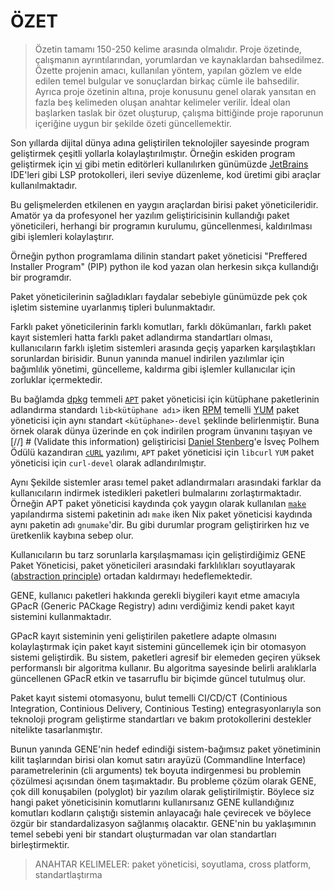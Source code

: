 # ÖZET

> Özetin tamamı 150-250 kelime arasında olmalıdır. Proje özetinde, çalışmanın ayrıntılarından, yorumlardan ve kaynaklardan bahsedilmez. Özette projenin amacı, kullanılan yöntem, yapılan gözlem ve elde edilen temel bulgular ve sonuçlardan birkaç cümle ile bahsedilir. Ayrıca proje özetinin altına, proje konusunu genel olarak yansıtan en fazla beş kelimeden oluşan anahtar kelimeler verilir. İdeal olan başlarken taslak bir özet oluşturup, çalışma bittiğinde proje raporunun içeriğine uygun bir şekilde özeti güncellemektir.

Son yıllarda dijital dünya adına geliştirilen teknolojiler sayesinde program geliştirmek
çeşitli yollarla kolaylaştırılmıştır. Örneğin eskiden program geliştirmek
için [vi](https://en.wikipedia.org/wiki/Vi_(text_editor)) gibi metin editörleri kullanılırken günümüzde
[JetBrains](https://www.jetbrains.com/) IDE'leri gibi LSP protokolleri,
ileri seviye düzenleme, kod üretimi gibi araçlar kullanılmaktadır.

Bu gelişmelerden etkilenen en yaygın araçlardan birisi paket yöneticileridir.
Amatör ya da profesyonel her yazılım geliştiricisinin kullandığı paket yöneticileri,
herhangi bir programın kurulumu, güncellenmesi, kaldırılması gibi işlemleri kolaylaştırır.

Örneğin python programlama dilinin standart paket yöneticisi "Preffered Installer Program" (PIP)
python ile kod yazan olan herkesin sıkça kullandığı bir programdır.

Paket yöneticilerinin sağladıkları faydalar sebebiyle günümüzde pek çok işletim sistemine uyarlanmış
tipleri bulunmaktadır.

Farklı paket yöneticilerinin farklı komutları, farklı dökümanları, farklı paket kayıt sistemleri
hatta farklı paket adlandırma standartları olması, kullanıcıların farklı işletim sistemleri arasında geçiş
yaparken karşılaştıkları sorunlardan birisidir. Bunun yanında manuel indirilen yazılımlar için bağımlılık
yönetimi, güncelleme, kaldırma gibi işlemler kullanıcılar için zorluklar içermektedir.

Bu bağlamda [dpkg](https://en.wikipedia.org/wiki/Dpkg) temmeli [`APT`](https://en.wikipedia.org/wiki/APT_(software)) paket yöneticisi için kütüphane paketlerinin adlandırma standardı
`lib<kütüphane adı>` iken [RPM](https://en.wikipedia.org/wiki/RPM_Package_Manager) temelli [YUM](https://en.wikipedia.org/wiki/Yum_(software))
paket yöneticisi için aynı standart `<kütüphane>-devel` şeklinde belirlenmiştir. Buna örnek olarak dünya üzerinde en çok indirilen program ünvanını taşıyan ve [//] # (Validate this information)
geliştiricisi [Daniel Stenberg](https://en.wikipedia.org/wiki/Daniel_Stenberg)'e İsveç Polhem Ödülü kazandıran [`cURL`](https://en.wikipedia.org/wiki/CURL) yazılımı,
`APT` paket yöneticisi için `libcurl` `YUM` paket yöneticisi için `curl-devel` olarak adlandırılmıştır.

Aynı Şekilde sistemler arası temel paket adlandırmaları arasındaki farklar da kullanıcıların indirmek istedikleri
paketleri bulmalarını zorlaştırmaktadır. Örneğin APT paket yöneticisi kaydında çok yaygın olarak kullanılan [`make`](https://en.wikipedia.org/wiki/Make_(software)) yapılandırma
sistemi paketinin adı `make` iken Nix paket yöneticisi kaydında aynı paketin adı `gnumake`'dir. Bu gibi durumlar program geliştirirken hız ve üretkenlik kaybına sebep olur.

Kullanıcıların bu tarz sorunlarla karşılaşmaması için geliştirdiğimiz GENE Paket Yöneticisi, paket yöneticileri
arasındaki farklılıkları soyutlayarak ([abstraction principle](https://en.wikipedia.org/wiki/Abstraction_principle_(computer_programming))) ortadan kaldırmayı hedeflemektedir.

GENE, kullanıcı paketleri hakkında gerekli biygileri kayıt etme amacıyla GPacR (Generic PACkage Registry) adını verdiğimiz kendi paket kayıt sistemini kullanmaktadır.

GPacR kayıt sisteminin yeni geliştirilen paketlere adapte olmasını kolaylaştırmak için paket kayıt sistemini
güncellemek için bir otomasyon sistemi geliştirdik. Bu sistem, paketleri agresif bir elemeden geçiren yüksek performanslı
bir algoritma kullanır. Bu algoritma sayesinde belirli aralıklarla güncellenen GPacR etkin ve tasarruflu bir biçimde güncel tutulmuş olur.

Paket kayıt sistemi otomasyonu, bulut temelli CI/CD/CT (Continious Integration, Continious Delivery, Continious Testing) entegrasyonlarıyla
son teknoloji program geliştirme standartları ve bakım protokollerini destekler nitelikte tasarlanmıştır.

Bunun yanında GENE'nin hedef edindiği sistem-bağımsız paket yönetiminin kilit taşlarından birisi olan komut satırı arayüzü (Commandline Interface)
parametrelerinin (cli arguments) tek boyuta indirgenmesi bu problemin çözülmesi açısından önem taşımaktadır. Bu probleme çözüm olarak GENE,
çok dill konuşabilen (polyglot) bir yazılım olarak geliştirilmiştir. Böylece siz hangi paket yöneticisinin komutlarını kullanırsanız GENE
kullandığınız komutları kodların çalıştığı sistemin anlayacağı hale çevirecek ve böylece özgür bir standardalizasyon sağlanmış olacaktır.
GENE'nin bu yaklaşımının temel sebebi yeni bir standart oluşturmadan var olan standartları birleştirmektir.

> ANAHTAR KELIMELER: paket yöneticisi, soyutlama, cross platform, standartlaştırma
